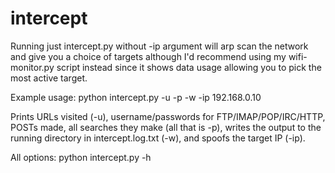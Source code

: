 intercept
========

Running just intercept.py without -ip argument will arp scan the network and give you a choice of targets although I'd recommend using my wifi-monitor.py script instead since it shows data usage allowing you to pick the most active target.

Example usage:
python intercept.py -u -p -w -ip 192.168.0.10

Prints URLs visited (-u), username/passwords for FTP/IMAP/POP/IRC/HTTP, POSTs made, all searches they make (all that is -p), writes the output to the running directory in intercept.log.txt (-w), and spoofs the target IP (-ip).

All options:
python intercept.py -h

